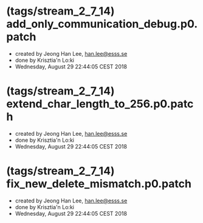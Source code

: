 
# (tags/stream_2_7_14) add_only_communication_debug.p0.patch 
* created by Jeong Han Lee, han.lee@esss.se
* done by  Krisztia'n Lo:ki
* Wednesday, August 29 22:44:05 CEST 2018

# (tags/stream_2_7_14) extend_char_length_to_256.p0.patch


* created by Jeong Han Lee, han.lee@esss.se
* done by  Krisztia'n Lo:ki
* Wednesday, August 29 22:44:05 CEST 2018


# (tags/stream_2_7_14) fix_new_delete_mismatch.p0.patch


* created by Jeong Han Lee, han.lee@esss.se
* done by  Krisztia'n Lo:ki
* Wednesday, August 29 22:44:05 CEST 2018
